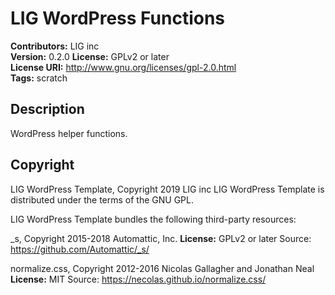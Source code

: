 # LIG WordPress Functions

**Contributors:** LIG inc  
**Version:** 0.2.0 
**License:** GPLv2 or later  
**License URI:** http://www.gnu.org/licenses/gpl-2.0.html  
**Tags:** scratch  

## Description

WordPress helper functions. 

## Copyright

LIG WordPress Template, Copyright 2019 LIG inc
LIG WordPress Template is distributed under the terms of the GNU GPL.

LIG WordPress Template bundles the following third-party resources:

_s, Copyright 2015-2018 Automattic, Inc.
**License:** GPLv2 or later
Source: https://github.com/Automattic/_s/

normalize.css, Copyright 2012-2016 Nicolas Gallagher and Jonathan Neal
**License:** MIT
Source: https://necolas.github.io/normalize.css/